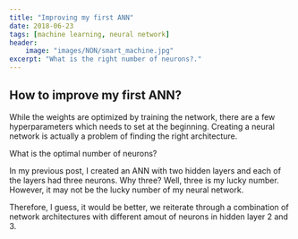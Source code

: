 ```yaml
---
title: "Improving my first ANN"
date: 2018-06-23
tags: [machine learning, neural network]
header:
    image: "images/NON/smart_machine.jpg"
excerpt: "What is the right number of neurons?."
---
```



## How to improve my first ANN?

While the weights are optimized by training the network, there are a few
hyperparameters which needs to set at the beginning. Creating a neural network
is actually a problem of finding the right architecture.

What is the optimal number of neurons?

In my previous post, I created an ANN with two hidden layers and each of the layers
had three neurons. Why three? Well, three is my lucky number. However, it may
not be the lucky number of my neural network.

Therefore, I guess, it would be better, we reiterate through a combination of
network architectures with different amout of neurons in hidden layer 2 and 3.








